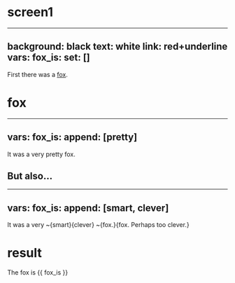 # screen1

---
background: black
text: white
link: red+underline
vars:
    fox_is:
        set: []
---

First there was a [fox](#fox).

# fox

---
vars:
    fox_is:
        append: [pretty]
---

It was a very pretty fox.

## But also...

---
vars:
    fox_is:
        append: [smart, clever]
---

It was a very ~{smart}{clever} ~{fox.}{fox. Perhaps too clever.}

# result

The fox is {{ fox_is }}
